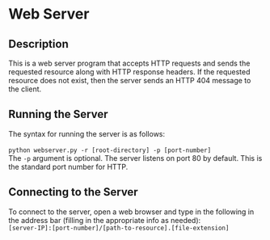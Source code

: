 # Web Server

## Description

This is a web server program that accepts HTTP requests and sends the requested resource along with HTTP response headers. If the requested resource does not exist, then the server sends an HTTP 404 message to the client.

## Running the Server

The syntax for running the server is as follows: <br><br>
``python webserver.py -r [root-directory] -p [port-number] `` <br>
The ``-p`` argument is optional. The server listens on port 80 by default. This is the standard port number for HTTP.

## Connecting to the Server

To connect to the server, open a web browser and type in the following in the address bar (filling in the appropriate info as needed): <br>
``[server-IP]:[port-number]/[path-to-resource].[file-extension]``
